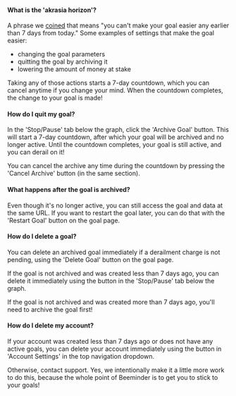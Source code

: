 #### What is the 'akrasia horizon'?
A phrase we [coined](http://blog.beeminder.com/dial/) that means "you can't make your goal easier any earlier than 7 days from today."  Some examples of settings that make the goal easier: 
  - changing the goal parameters
  - quitting the goal by archiving it
  - lowering the amount of money at stake
  
Taking any of those actions starts a 7-day countdown, which you can cancel anytime if you change your mind.  When the countdown completes, the change to your goal is made!

#### How do I quit my goal?
In the 'Stop/Pause' tab below the graph, click the 'Archive Goal' button.  This will start a 7-day countdown, after which your goal will be archived and no longer active.  Until the countdown completes, your goal is still active, and you can derail on it!

You can cancel the archive any time during the countdown by pressing the 'Cancel Archive' button (in the same section).

#### What happens after the goal is archived?
Even though it's no longer active, you can still access the goal and data at the same URL.  If you want to restart the goal later, you can do that with the 'Restart Goal' button on the goal page.

#### How do I delete a goal?
You can delete an archived goal immediately if a derailment charge is not pending, using the 'Delete Goal' button on the goal page.

If the goal is not archived and was created less than 7 days ago, you can delete it immediately using the button in the 'Stop/Pause' tab below the graph.

If the goal is not archived and was created more than 7 days ago, you'll need to archive the goal first!

#### How do I delete my account?
If your account was created less than 7 days ago or does not have any active goals, you can delete your account immediately using the button in 'Account Settings' in the top navigation dropdown.  

Otherwise, contact support.  Yes, we intentionally make it a little more work to do this, because the whole point of Beeminder is to get you to stick to your goals!
